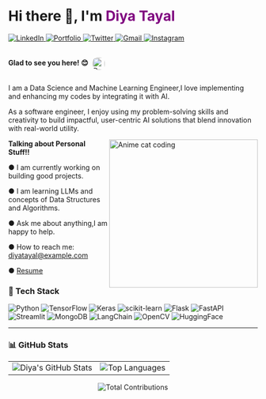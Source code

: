 <h1 align="left">Hi there 👋, I'm <span style="color:purple;">Diya Tayal</span></h1>


<p align="">
  <a href="https://linkedin.com/in/diyatayal">
    <img src="https://img.shields.io/badge/LinkedIn-blue?logo=linkedin&style=for-the-badge" alt="LinkedIn" />
  </a>
  <a href="https://portfolio-diya-3754.vercel.app/">
    <img src="https://img.shields.io/badge/Portfolio-000?style=for-the-badge&logo=firefox&logoColor=white" alt="Portfolio" />
  </a>
  <!-- Twitter (X) -->
<a href="https://twitter.com/yourusername">
  <img src="https://img.shields.io/badge/Twitter-1DA1F2?logo=twitter&style=for-the-badge" alt="Twitter" />
</a>

<!-- Gmail -->
<a href="mailto:diyatayal@example.com">
  <img src="https://img.shields.io/badge/Gmail-D14836?logo=gmail&style=for-the-badge" alt="Gmail" />
</a>

<!-- Instagram -->
<a href="https://instagram.com/yourusername">
  <img src="https://img.shields.io/badge/Instagram-E4405F?logo=instagram&style=for-the-badge" alt="Instagram" />
</a>
</p>

<p align="left" style="display: inline-flex; align-items: center; gap: 8px;">
  <strong style="margin-bottom: 0;">Glad to see you here! 😊</strong>
  <img src="https://komarev.com/ghpvc/?username=Diyatayal&label=Views&color=blue&style=flat-square"
       alt="Profile Views"
       style="border-radius: 10px; height: 25px; margin-top: 3px;" />
</p>



<p>I am a Data Science and Machine Learning Engineer,I love implementing and enhancing my codes by integrating it with AI.</p>

<p>As a software engineer, I enjoy using my problem-solving skills and creativity to build impactful, user-centric AI solutions that blend innovation with real-world utility.</p>

<p align="left" width="100%">
  <img align="right" width="300" src="https://media.giphy.com/media/qgQUggAC3Pfv687qPC/giphy.gif" alt="Anime cat coding">
 
<strong>Talking about Personal Stuff!!</strong>

● I am currently working on building good projects. 

● I am learning LLMs and concepts of Data Structures and Algorithms.

● Ask me about anything,I am happy to help.

● How to reach me: diyatayal@example.com  

● [Resume](https://your-resume-link.com)



</p>


### 🚀 Tech Stack

![Python](https://img.shields.io/badge/Python-3776AB?style=for-the-badge&logo=python&logoColor=white)
![TensorFlow](https://img.shields.io/badge/TensorFlow-FF6F00?style=for-the-badge&logo=tensorflow&logoColor=white)
![Keras](https://img.shields.io/badge/Keras-D00000?style=for-the-badge&logo=keras&logoColor=white)
![scikit-learn](https://img.shields.io/badge/scikit--learn-F7931E?style=for-the-badge&logo=scikit-learn&logoColor=white)
![Flask](https://img.shields.io/badge/Flask-000000?style=for-the-badge&logo=flask&logoColor=white)
![FastAPI](https://img.shields.io/badge/FastAPI-005571?style=for-the-badge&logo=fastapi)
![Streamlit](https://img.shields.io/badge/Streamlit-FF4B4B?style=for-the-badge&logo=streamlit&logoColor=white)
![MongoDB](https://img.shields.io/badge/MongoDB-4DB33D?style=for-the-badge&logo=mongodb&logoColor=white)
![LangChain](https://img.shields.io/badge/LangChain-1A1A1A?style=for-the-badge&logo=python&logoColor=green)
![OpenCV](https://img.shields.io/badge/OpenCV-27338e?style=for-the-badge&logo=opencv&logoColor=white)
![HuggingFace](https://img.shields.io/badge/HuggingFace-FFBF00?style=for-the-badge&logo=huggingface&logoColor=white)

---


<h3 align="">📊 GitHub Stats</h3>

<table>
  <tr>
    <td align="left">
      <img src="https://github-readme-stats.vercel.app/api?username=Diyatayal&show_icons=true&theme=tokyonight" alt="Diya's GitHub Stats" />
    </td>
    <td align="right">
      <img src="https://github-readme-stats.vercel.app/api/top-langs/?username=Diyatayal&layout=compact&theme=tokyonight" alt="Top Languages" />
    </td>
  </tr>
</table>

<p align="center">
  <img src="https://github-profile-summary-cards.vercel.app/api/cards/profile-details?username=Diyatayal&theme=tokyonight" alt="Total Contributions" />
</p>






